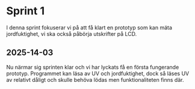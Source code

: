 # Sprint 1

I denna sprint fokuserar vi på att få klart en prototyp som kan mäta jordfuktighet, vi ska också påbörja utskrifter på LCD.

## 2025-14-03

Nu närmar sig sprinten klar och vi har lyckats få en första fungerande prototyp. Programmet kan läsa av UV och jordfuktighet, dock så läses UV av relativt dåligt och skulle behöva lödas men funktionaliteten finns där.
